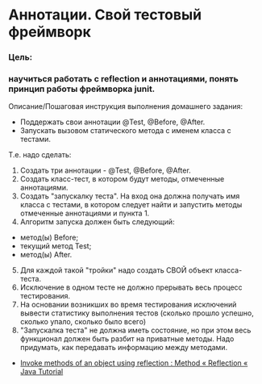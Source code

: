 # Аннотации. Свой тестовый фреймворк

### Цель:

### научиться работать с reflection и аннотациями, понять принцип работы фреймворка junit.

Описание/Пошаговая инструкция выполнения домашнего задания:
- Поддержать свои аннотации @Test, @Before, @After.
- Запускать вызовом статического метода с именем класса с тестами.

Т.е. надо сделать:

1) Создать три аннотации - @Test, @Before, @After.
2) Создать класс-тест, в котором будут методы, отмеченные аннотациями. 
3) Создать "запускалку теста". На вход она должна получать имя класса с тестами, в котором следует найти и запустить методы отмеченные аннотациями и пункта 1.
4) Алгоритм запуска должен быть следующий: 
  - метод(ы) Before;
  - текущий метод Test;
  - метод(ы) After.
5) Для каждой такой "тройки" надо создать СВОЙ объект класса-теста.
6) Исключение в одном тесте не должно прерывать весь процесс тестирования.
7) На основании возникших во время тестирования исключений вывести статистику выполнения тестов (сколько прошло успешно, сколько упало, сколько было всего)
8) "Запускалка теста" не должна иметь состояние, но при этом весь функционал должен быть разбит на приватные методы. Надо придумать, как передавать информацию между методами.

* [Invoke methods of an object using reflection : Method « Reflection « Java Tutorial](http://www.java2s.com/Tutorial/Java/0125__Reflection/Invokemethodsofanobjectusingreflection.htm)
